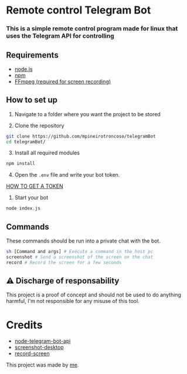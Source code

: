 # Remote control Telegram Bot
### This is a simple remote control program made for linux that uses the Telegram API for controlling

## Requirements
* [node.js](https://nodejs.org/en)
* [npm](https://www.npmjs.com/)
* [FFmpeg (required for screen recording)](https://www.ffmpeg.org/)

## How to set up
1. Navigate to a folder where you want the project to be stored

2. Clone the repository
```sh
git clone https://github.com/mpineirotroncoso/telegramBot
cd telegramBot/
```
3. Install all required modules
```sh
npm install
```
4. Open the `.env` file and write your bot token. 

[HOW TO GET A TOKEN](https://www.siteguarding.com/en/how-to-get-telegram-bot-api-token)
1. Start your bot
```sh
node index.js
```

## Commands
These commands should be run into a private chat with the bot.

```sh
sh [Command and args] # Execute a command in the host pc
screenshot # Send a screenshot of the screen on the chat
record # Record the screen for a few seconds
```

## :warning: Discharge of responsability
This project is a proof of concept and should not be used to do anything harmful, I'm not responsible for any misuse of this tool.

# Credits
* [node-telegram-bot-api](https://www.npmjs.com/package/node-telegram-bot-api)
* [screenshot-desktop](https://www.npmjs.com/package/screenshot-desktop)
* [record-screen](https://www.npmjs.com/package/record-screen)

This project was made by [me](https://github.com/mpineirotroncoso).